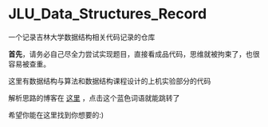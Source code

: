 # JLU_Data_Structures_Record

一个记录吉林大学数据结构相关代码记录的仓库

**首先**，请务必自己尽全力尝试实现题目，直接看成品代码，思维就被拘束了，也很容易被查重。

这里有数据结构与算法和数据结构课程设计的上机实验部分的代码

解析思路的博客在 [这里](https://www.cnblogs.com/luyaoqi/category/2407281.html) ，点击这个蓝色词语就能跳转了

希望你能在这里找到你想要的:)
